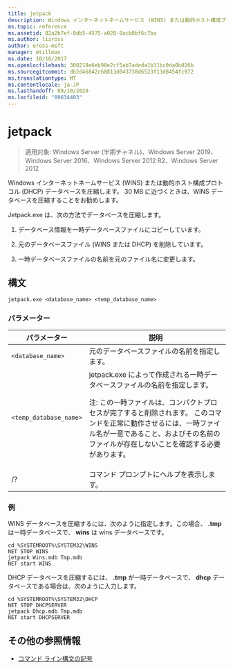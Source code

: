 ```yaml
---
title: jetpack
description: Windows インターネットネームサービス (WINS) または動的ホスト構成プロトコル (DHCP) データベースを圧縮する、jetpack コマンドのリファレンス記事です。
ms.topic: reference
ms.assetid: 82a2b7ef-0db5-4575-a028-8acb0bf6c7ba
ms.author: lizross
author: eross-msft
manager: mtillman
ms.date: 10/16/2017
ms.openlocfilehash: 300218e6eb98e2cf5ab7adeda1b31bc0da0b026b
ms.sourcegitcommit: db2d46842c68813d043738d6523f13d8454fc972
ms.translationtype: MT
ms.contentlocale: ja-JP
ms.lasthandoff: 09/10/2020
ms.locfileid: "89634403"
---
```

# <a name="jetpack"></a>jetpack

> 適用対象: Windows Server (半期チャネル)、Windows Server 2019、Windows Server 2016、Windows Server 2012 R2、Windows Server 2012

Windows インターネットネームサービス (WINS) または動的ホスト構成プロトコル (DHCP) データベースを圧縮します。 30 MB に近づくときは、WINS データベースを圧縮することをお勧めします。

Jetpack.exe は、次の方法でデータベースを圧縮します。

1. データベース情報を一時データベースファイルにコピーしています。

2. 元のデータベースファイル (WINS または DHCP) を削除しています。

3. 一時データベースファイルの名前を元のファイル名に変更します。

## <a name="syntax"></a>構文

```
jetpack.exe <database_name> <temp_database_name>
```

### <a name="parameters"></a>パラメーター

| パラメーター | 説明 |
| ------- | -------- |
| `<database_name>` | 元のデータベースファイルの名前を指定します。 |
| `<temp_database_name>` | jetpack.exe によって作成される一時データベースファイルの名前を指定します。<p>注: この一時ファイルは、コンパクトプロセスが完了すると削除されます。 このコマンドを正常に動作させるには、一時ファイル名が一意であること、およびその名前のファイルが存在しないことを確認する必要があります。 |
| /? | コマンド プロンプトにヘルプを表示します。 |

### <a name="examples"></a>例

WINS データベースを圧縮するには、次のように指定します。この場合、 **.tmp** は一時データベースで、 **wins** は wins データベースです。

```
cd %SYSTEMROOT%\SYSTEM32\WINS
NET STOP WINS
jetpack Wins.mdb Tmp.mdb
NET start WINS
```

DHCP データベースを圧縮するには、 **.tmp** が一時データベースで、 **dhcp** データベースである場合は、次のように入力します。

```
cd %SYSTEMROOT%\SYSTEM32\DHCP
NET STOP DHCPSERVER
jetpack Dhcp.mdb Tmp.mdb
NET start DHCPSERVER
```

## <a name="additional-references"></a>その他の参照情報

- [コマンド ライン構文の記号](command-line-syntax-key.md)
